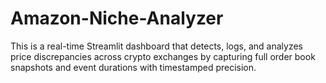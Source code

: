 # Amazon-Niche-Analyzer
This is a real-time Streamlit dashboard that detects, logs, and analyzes price discrepancies across crypto exchanges by capturing full order book snapshots and event durations with timestamped precision.

